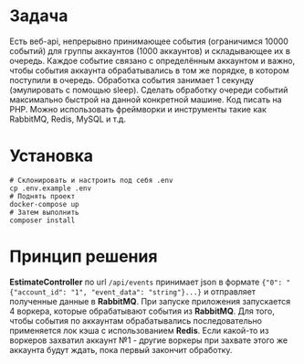 # Задача
Есть веб-api, непрерывно принимающее события (ограничимся 10000 событий) для группы аккаунтов (1000 аккаунтов)
и складывающее их в очередь. Каждое событие связано с определённым аккаунтом и важно, чтобы события аккаунта
обрабатывались в том же порядке, в котором поступили в очередь. Обработка события занимает 1 секунду
(эмулировать с помощью sleep). Сделать обработку очереди событий максимально быстрой на данной конкретной машине.
Код писать на PHP. Можно использовать фреймворки и инструменты такие как RabbitMQ, Redis, MySQL и т.д.

# Установка

```shell
# Склонировать и настроить под себя .env
cp .env.example .env
# Поднять проект
docker-compose up
# Затем выполнить
composer install
```

# Принцип решения

**EstimateController** по url ```/api/events``` принимает json в формате ``{"0": "{"account_id": "1", "event_data": "string"}...}``
и отправляет полученные данные в **RabbitMQ**. При запуске приложения запускается 4 воркера, которые обрабатывают события из **RabbitMQ**.
Для того, чтобы события по аккаунтам обрабатывались последовательно применяется лок кэша с использованием **Redis**. 
Если какой-то из воркеров захватил аккаунт №1 - другие воркеры при захвате этого же аккаунта будут ждать, пока первый закончит обработку.
